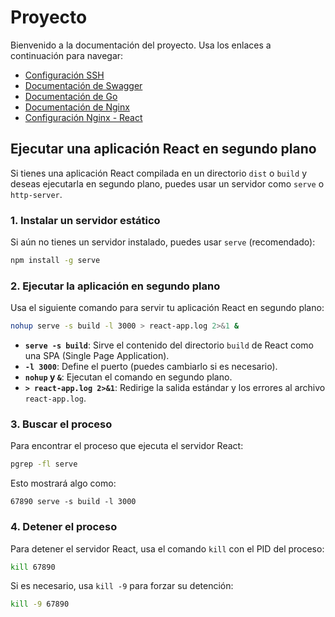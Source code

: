 
# Proyecto

Bienvenido a la documentación del proyecto. Usa los enlaces a continuación para navegar:

- [Configuración SSH](ssh.md)
- [Documentación de Swagger](swagger.md)
- [Documentación de Go](go.md)
- [Documentación de Nginx](nginx.md)
- [Configuración Nginx - React](config-nginx.md)

## Ejecutar una aplicación React en segundo plano

Si tienes una aplicación React compilada en un directorio `dist` o `build` y deseas ejecutarla en segundo plano, puedes usar un servidor como `serve` o `http-server`.

### 1. Instalar un servidor estático

Si aún no tienes un servidor instalado, puedes usar `serve` (recomendado):

```bash
npm install -g serve
```

### 2. Ejecutar la aplicación en segundo plano

Usa el siguiente comando para servir tu aplicación React en segundo plano:

```bash
nohup serve -s build -l 3000 > react-app.log 2>&1 &
```

- **`serve -s build`**: Sirve el contenido del directorio `build` de React como una SPA (Single Page Application).
- **`-l 3000`**: Define el puerto (puedes cambiarlo si es necesario).
- **`nohup` y `&`**: Ejecutan el comando en segundo plano.
- **`> react-app.log 2>&1`**: Redirige la salida estándar y los errores al archivo `react-app.log`.

### 3. Buscar el proceso

Para encontrar el proceso que ejecuta el servidor React:

```bash
pgrep -fl serve
```

Esto mostrará algo como:

```
67890 serve -s build -l 3000
```

### 4. Detener el proceso

Para detener el servidor React, usa el comando `kill` con el PID del proceso:

```bash
kill 67890
```

Si es necesario, usa `kill -9` para forzar su detención:

```bash
kill -9 67890
```

